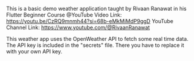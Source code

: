 This is a basic demo weather application taught by Rivaan Ranawat in his Flutter Beginner Course @YouTube
Video Link: https://youtu.be/CzRQ9mnmh44?si=68b-eMkMiMdP9ggD
YouTube Channel Link: https://www.youtube.com/@RivaanRanawat

This weather app uses the OpenWeather API to fetch some real time data.
The API key is included in the "secrets" file. There you have to replace it with your own API key.

